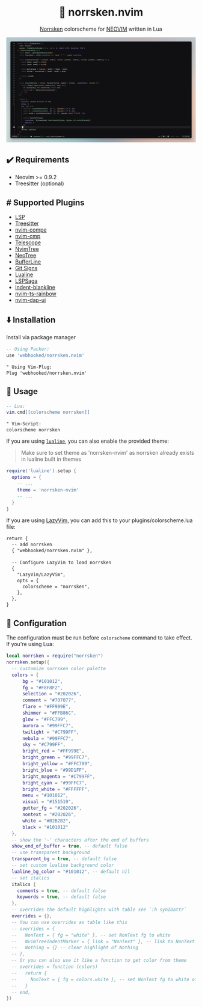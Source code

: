 <h1 align="center" >🌌 norrsken.nvim</h1>

<p align="center"><a href="https://norrsken.dev/">Norrsken</a> colorscheme for <a href="https://neovim.io/">NEOVIM</a> written in Lua</p>

![norrsken.nvim](./assets/showcase.png)

## ✔️ Requirements

- Neovim >= 0.9.2
- Treesitter (optional)

## #️ Supported Plugins

- [LSP](https://github.com/neovim/nvim-lspconfig)
- [Treesitter](https://github.com/nvim-treesitter/nvim-treesitter)
- [nvim-compe](https://github.com/hrsh7th/nvim-compe)
- [nvim-cmp](https://github.com/hrsh7th/nvim-cmp)
- [Telescope](https://github.com/nvim-telescope/telescope.nvim)
- [NvimTree](https://github.com/kyazdani42/nvim-tree.lua)
- [NeoTree](https://github.com/nvim-neo-tree/neo-tree.nvim)
- [BufferLine](https://github.com/akinsho/nvim-bufferline.lua)
- [Git Signs](https://github.com/lewis6991/gitsigns.nvim)
- [Lualine](https://github.com/hoob3rt/lualine.nvim)
- [LSPSaga](https://github.com/glepnir/lspsaga.nvim)
- [indent-blankline](https://github.com/lukas-reineke/indent-blankline.nvim)
- [nvim-ts-rainbow](https://github.com/p00f/nvim-ts-rainbow)
- [nvim-dap-ui](https://github.com/rcarriga/nvim-dap-ui)

## ⬇️ Installation

Install via package manager

```lua
-- Using Packer:
use 'webhooked/norrsken.nvim'
```

```vim
" Using Vim-Plug:
Plug 'webhooked/norrsken.nvim'
```

## 🚀 Usage

```lua
-- Lua:
vim.cmd[[colorscheme norrsken]]
```

```vim
" Vim-Script:
colorscheme norrsken
```

If you are using [`lualine`](https://github.com/hoob3rt/lualine.nvim), you can also enable the provided theme:

> Make sure to set theme as 'norrsken-nvim' as norrsken already exists in lualine built in themes

```lua
require('lualine').setup {
  options = {
    -- ...
    theme = 'norrsken-nvim'
    -- ...
  }
}
```

If you are using [LazyVim](https://github.com/LazyVim/LazyVim), you can add this to your plugins/colorscheme.lua file:

```
return {
  -- add norrsken
  { "webhooked/norrsken.nvim" },

  -- Configure LazyVim to load norrsken
  {
    "LazyVim/LazyVim",
    opts = {
      colorscheme = "norrsken",
    },
  },
}
```

## 🔧 Configuration

The configuration must be run before `colorscheme` command to take effect.
If you're using Lua:

```lua
local norrsken = require("norrsken")
norrsken.setup({
  -- customize norrsken color palette
  colors = {
      bg = "#101012",
      fg = "#F8F8F2",
      selection = "#202026",
      comment = "#707077",
      flare = "#FF999E",
      shimmer = "#FFB86C",
      glow = "#FFC799",
      aurora = "#99FFC7",
      twilight = "#C799FF",
      nebula = "#99FFC7",
      sky = "#C799FF",
      bright_red = "#FF999E",
      bright_green = "#99FFC7",
      bright_yellow = "#FFC799",
      bright_blue = "#99D1FF",
      bright_magenta = "#C799FF",
      bright_cyan = "#99FFC7",
      bright_white = "#FFFFFF",
      menu = "#101012",
      visual = "#151519",
      gutter_fg = "#202026",
      nontext = "#202026",
      white = "#B2B2B2",
      black = "#101012"
  },
  -- show the '~' characters after the end of buffers
  show_end_of_buffer = true, -- default false
  -- use transparent background
  transparent_bg = true, -- default false
  -- set custom lualine background color
  lualine_bg_color = "#101012", -- default nil
  -- set italics
  italics {
    comments = true, -- default false
    keywords = true, -- default false
  },
  -- overrides the default highlights with table see `:h synIDattr`
  overrides = {},
  -- You can use overrides as table like this
  -- overrides = {
  --   NonText = { fg = "white" }, -- set NonText fg to white
  --   NvimTreeIndentMarker = { link = "NonText" }, -- link to NonText highlight
  --   Nothing = {} -- clear highlight of Nothing
  -- },
  -- Or you can also use it like a function to get color from theme
  -- overrides = function (colors)
  --   return {
  --     NonText = { fg = colors.white }, -- set NonText fg to white of theme
  --   }
  -- end,
})
```
